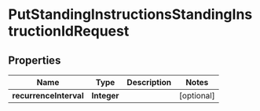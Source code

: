 # PutStandingInstructionsStandingInstructionIdRequest

## Properties
Name | Type | Description | Notes
------------ | ------------- | ------------- | -------------
**recurrenceInterval** | **Integer** |  |  [optional]
